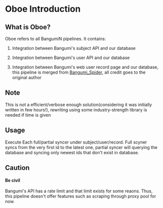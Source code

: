 # Oboe Introduction

## What is Oboe?

Oboe refers to all BangumiN pipelines. It contains:

1. Integration between Bangumi's subject API and our database

2. Integration between Bangumi's user API and our database

3. Integration between Bangumi's web user record page and our database, this pipeline is merged from
[Bangumi_Spider](https://github.com/wattlebird/Bangumi_Spider), all credit goes to the original author

## Note

This is not a efficient/verbose enough solution(considering it was initially written in few hours!), rewriting using 
some industry-strength library is needed if time is given


## Usage

Execute Each full/partial syncer under subject/user/record. Full scyner syncs from the very first id to the latest one, 
partial syncer will querying the database and syncing only newest ids that don't exist in database.

## Caution
#### Be civil
Bangumi's API has a rate limit and that limit exists for some reaons. Thus, this pipeline doesn't offer features such 
as scraping through proxy pool for now.